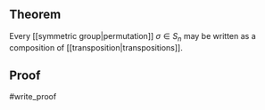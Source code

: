 ## Theorem
Every [[symmetric group|permutation]] $\sigma \in S_n$ may be written as a composition of [[transposition|transpositions]].
## Proof
#write_proof 
